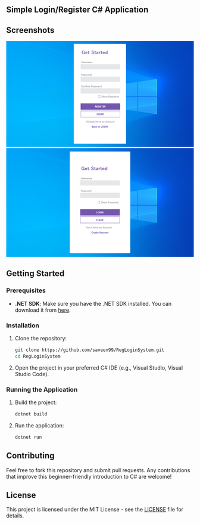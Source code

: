 ## Simple Login/Register C# Application

## Screenshots

![Main Screenshot](.readme/1.png)
![Main Screenshot](.readme/2.png)


## Getting Started

### Prerequisites

- **.NET SDK**: Make sure you have the .NET SDK installed. You can download it from [here](https://dotnet.microsoft.com/download).

### Installation

1. Clone the repository:
    ```sh
    git clone https://github.com/saveen99/RegLoginSystem.git
    cd RegLoginSystem
    ```

2. Open the project in your preferred C# IDE (e.g., Visual Studio, Visual Studio Code).

### Running the Application

1. Build the project:
    ```sh
    dotnet build
    ```

2. Run the application:
    ```sh
    dotnet run
    ```

## Contributing

Feel free to fork this repository and submit pull requests. Any contributions that improve this beginner-friendly introduction to C# are welcome!

## License

This project is licensed under the MIT License - see the [LICENSE](LICENSE) file for details.
